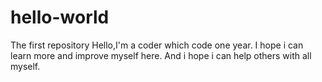 # hello-world
The first repository
Hello,I'm a coder which code one year.
I hope i can learn more and improve myself here.
And i hope i can help others with all myself.
